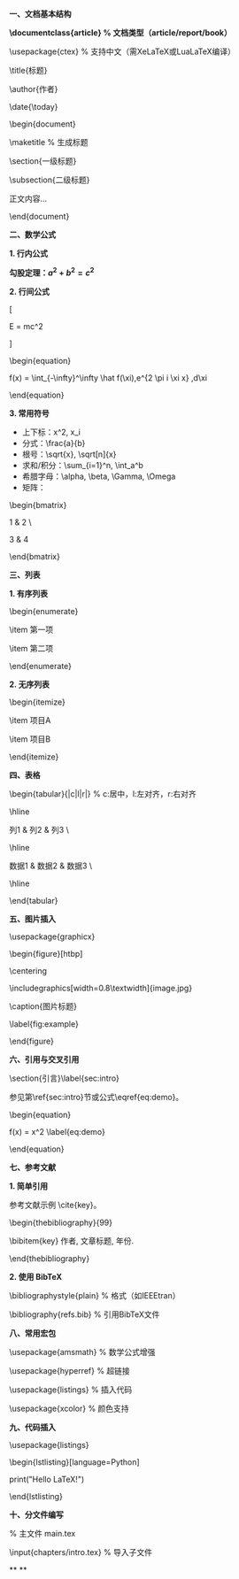 **一、文档基本结构**

**\documentclass{article} % 文档类型（article/report/book）**

\usepackage{ctex}       % 支持中文（需XeLaTeX或LuaLaTeX编译）

\title{标题}

\author{作者}

\date{\today}



\begin{document}

\maketitle              % 生成标题

\section{一级标题}

\subsection{二级标题}

正文内容...

\end{document}

**二、数学公式**

**1. 行内公式**

**勾股定理：$a^2 + b^2 = c^2$**

**2. 行间公式**

\[

E = mc^2

\]



\begin{equation}

f(x) = \int_{-\infty}^\infty \hat f(\xi)\,e^{2 \pi i \xi x} \,d\xi

\end{equation}

**3. 常用符号**

- 上下标：x^2, x_i
- 分式：\frac{a}{b}
- 根号：\sqrt{x}, \sqrt[n]{x}
- 求和/积分：\sum_{i=1}^n, \int_a^b
- 希腊字母：\alpha, \beta, \Gamma, \Omega
- 矩阵：

\begin{bmatrix}

1 & 2 \\

3 & 4

\end{bmatrix}

**三、列表**

**1. 有序列表**

\begin{enumerate}

  \item 第一项

  \item 第二项

\end{enumerate}

**2. 无序列表**

\begin{itemize}

  \item 项目A

  \item 项目B

\end{itemize}

**四、表格**

\begin{tabular}{|c|l|r|} % c:居中，l:左对齐，r:右对齐

\hline

列1 & 列2 & 列3 \\

\hline

数据1 & 数据2 & 数据3 \\

\hline

\end{tabular}

**五、图片插入**

\usepackage{graphicx}

\begin{figure}[htbp]

  \centering

  \includegraphics[width=0.8\textwidth]{image.jpg}

  \caption{图片标题}

  \label{fig:example}

\end{figure}

**六、引用与交叉引用**

\section{引言}\label{sec:intro}

参见第\ref{sec:intro}节或公式\eqref{eq:demo}。



\begin{equation}

f(x) = x^2 \label{eq:demo}

\end{equation}

**七、参考文献**

**1. 简单引用**

参考文献示例 \cite{key}。



\begin{thebibliography}{99}

\bibitem{key} 作者, 文章标题, 年份.

\end{thebibliography}

**2. 使用 BibTeX**

\bibliographystyle{plain} % 格式（如IEEEtran）

\bibliography{refs.bib}   % 引用BibTeX文件

**八、常用宏包**

\usepackage{amsmath} % 数学公式增强

\usepackage{hyperref}     % 超链接

\usepackage{listings}     % 插入代码

\usepackage{xcolor}       % 颜色支持

**九、代码插入**

\usepackage{listings}

\begin{lstlisting}[language=Python]

print("Hello LaTeX!")

\end{lstlisting}

**十、分文件编写**

% 主文件 main.tex

\input{chapters/intro.tex} % 导入子文件





**
**